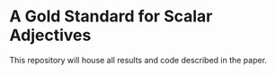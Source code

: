 # A Gold Standard for Scalar Adjectives
This repository will house all results and code described in the paper.

